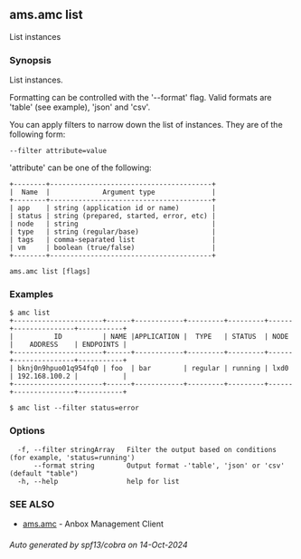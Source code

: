 ## ams.amc list

List instances

### Synopsis

List instances.

Formatting can be controlled with the '--format' flag.
Valid formats are 'table' (see example), 'json' and 'csv'.

You can apply filters to narrow down the list of instances.
They are of the following form:

	--filter attribute=value

'attribute' can be one of the following:

	+--------+----------------------------------------+
	|  Name  |             Argument type              |
	+--------+----------------------------------------+
	| app    | string (application id or name)        |
	| status | string (prepared, started, error, etc) |
	| node   | string                                 |
	| type   | string (regular/base)                  |
	| tags   | comma-separated list                   |
	| vm     | boolean (true/false)                   |
	+--------+----------------------------------------+


```
ams.amc list [flags]
```

### Examples

```
$ amc list
+----------------------+------+------------+---------+---------+------+---------------+-----------+
|          ID          | NAME |APPLICATION |  TYPE   | STATUS  | NODE |    ADDRESS    | ENDPOINTS |
+----------------------+------+------------+---------+---------+------+---------------+-----------+
| bknj0n9hpuo01q954fq0 | foo  | bar        | regular | running | lxd0 | 192.168.100.2 |           |
+----------------------+------+------------+---------+---------+------+---------------+-----------+

$ amc list --filter status=error

```

### Options

```
  -f, --filter stringArray   Filter the output based on conditions (for example, 'status=running')
      --format string        Output format -'table', 'json' or 'csv' (default "table")
  -h, --help                 help for list
```

### SEE ALSO

* [ams.amc](ams.amc.md)	 - Anbox Management Client

###### Auto generated by spf13/cobra on 14-Oct-2024
